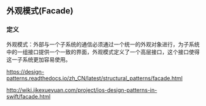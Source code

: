外观模式(Facade)
--------


### 定义

外观模式：外部与一个子系统的通信必须通过一个统一的外观对象进行，为子系统中的一组接口提供一个一致的界面，外观模式定义了一个高层接口，这个接口使得这一子系统更加容易使用。



https://design-patterns.readthedocs.io/zh_CN/latest/structural_patterns/facade.html


http://wiki.jikexueyuan.com/project/ios-design-patterns-in-swift/facade.html